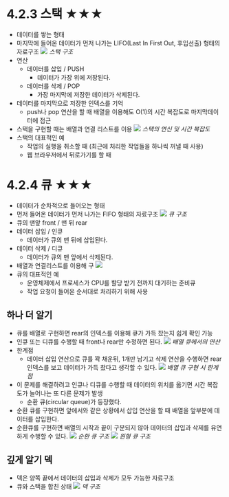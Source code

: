 # 4.2.3 스택 ★★★
- 데이터를 쌓는 형태
- 마지막에 들어온 데이터가 먼저 나가는 LIFO(Last In First Out, 후입선출) 형태의 자료구조
 ![](https://i.imgur.com/s1Ne2aK.png)
_스택 구조_
- 연산
	- 데이터를 삽입 / PUSH
		- 데이터가 가장 위에 저장된다.
	- 데이터를 삭제 / POP
		- 가장 마지막에 저장한 데이터가 삭제된다.
- 데이터를 마지막으로 저장한 인덱스를 기억
	- push나 pop 연산을 할 때 배열을 이용해도 O(1)의 시간 복잡도로 마지막데이터에 접근
- 스택을 구현할 때는 배열과 연결 리스트를 이용
![](https://i.imgur.com/top9hY5.png)
_스택의 연신 및 시간 복잡도_
- 스택의 대표적인 예
	- 작업의 실행을 취소할 때 (최근에 처리한 작업들을 하나씩 꺼낼 때 사용)
	- 웹 브라우저에서 뒤로가기를 할 때

# 4.2.4 큐 ★★★
- 데이터가 순차적으로 들어오는 형태
- 먼저 들어온 데이터가 먼저 나가는 FIFO 형태의 자료구조 
![](https://i.imgur.com/htLEwzP.png)
_큐 구조_
- 큐의 맨앞 front /  맨 뒤 rear
- 데이터 삽입 / 인큐
	- 데이터가 큐의 맨 뒤에 삽입된다.
- 데이터 삭제 / 디큐
	- 데이터가 큐의 맨 앞에서 삭제된다.
- 배열과 연결리스트를 이용해 구
![](https://i.imgur.com/OWB3dRr.png)
- 큐의 대표적인 예
	- 운영체제에서 프로세스가 CPU를 할당 받기 전까지 대기하는 준비큐
	- 작업 요청이 들어온 순서대로 처리하기 위해 사용

## 하나 더 알기
- 큐를 배열로 구현하면 rear의 인덱스를 이용해 큐가 가득 찼는지 쉽게 확인 가능
- 인큐 또는 디큐를 수행할 때 front나 rear만 수정하면 된다.
![](https://i.imgur.com/LS4x7fY.png)
_배열 큐에서의 연산_
- 한계점
	- 데이터 삽입 연산으로 큐를 꽉 채운뒤, 1개만 남기고 삭제 연산을 수행하면 rear 인덱스를 보고 데이터가 가득 찼다고 생각할 수 있다.
 ![](https://i.imgur.com/dYdt4WR.png)
_배열 큐 구현 시 한계점_
- 이 문제를 해결하려고 인큐나 디큐를 수행할 때 데이터의 위치를 옮기면 시간 복잡도가 늘어나는 또 다른 문제가 발생
	-  순환 큐(circular queue)가 등장했다.
- 순환 큐를 구현하면 앞에서와 같은 상황에서 삽입 연산을 할 때 배열을 앞부분에 데이터를 삽입한다.
- 순환큐를 구현하면 배열의 시작과 끝이 구분되지 않아 데이터의 삽입과 삭제를 유연하게 수행할 수 있다.
![](https://i.imgur.com/8sRtG6R.png)
_순환 큐 구조_
![](https://i.imgur.com/wpWAzNg.png)
_원형 큐 구조_

## 깊게 알기 덱
- 덱은 양쪽 끝에서 데이터의 삽입과 삭제가 모두 가능한 자료구조
- 큐와 스택을 합친 상태
![](https://i.imgur.com/Accwuoa.png)
_덱 구조_